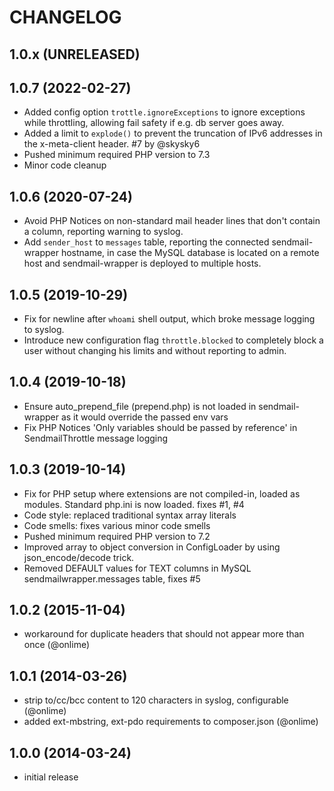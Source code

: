 # CHANGELOG

## 1.0.x (UNRELEASED)

## 1.0.7 (2022-02-27)

- Added config option `trottle.ignoreExceptions` to ignore exceptions while throttling, allowing fail safety if e.g. db server goes away.
- Added a limit to `explode()` to prevent the truncation of IPv6 addresses in the x-meta-client header. #7 by @skysky6
- Pushed minimum required PHP version to 7.3
- Minor code cleanup

## 1.0.6 (2020-07-24)

- Avoid PHP Notices on non-standard mail header lines that don't contain a column, reporting warning to syslog.
- Add `sender_host` to `messages` table, reporting the connected sendmail-wrapper hostname, in case the MySQL database is located on a remote host and sendmail-wrapper is deployed to multiple hosts.

## 1.0.5 (2019-10-29)

- Fix for newline after `whoami` shell output, which broke message logging to syslog.
- Introduce new configuration flag `throttle.blocked` to completely block a user without changing his limits and without reporting to admin.

## 1.0.4 (2019-10-18)

- Ensure auto_prepend_file (prepend.php) is not loaded in sendmail-wrapper as it would override the passed env vars
- Fix PHP Notices 'Only variables should be passed by reference' in SendmailThrottle message logging

## 1.0.3 (2019-10-14)

- Fix for PHP setup where extensions are not compiled-in, loaded as modules. Standard php.ini is now loaded. fixes #1, #4
- Code style: replaced traditional syntax array literals
- Code smells: fixes various minor code smells
- Pushed minimum required PHP version to 7.2
- Improved array to object conversion in ConfigLoader by using json_encode/decode trick.
- Removed DEFAULT values for TEXT columns in MySQL sendmailwrapper.messages table, fixes #5

## 1.0.2 (2015-11-04)

- workaround for duplicate headers that should not appear more than once (@onlime)

## 1.0.1 (2014-03-26)

- strip to/cc/bcc content to 120 characters in syslog, configurable (@onlime)
- added ext-mbstring, ext-pdo requirements to composer.json (@onlime)

## 1.0.0 (2014-03-24)

- initial release
